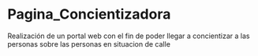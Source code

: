 # Pagina_Concientizadora
Realización de un portal web con el fin de poder llegar a concientizar a las personas sobre las personas en situacion de calle
